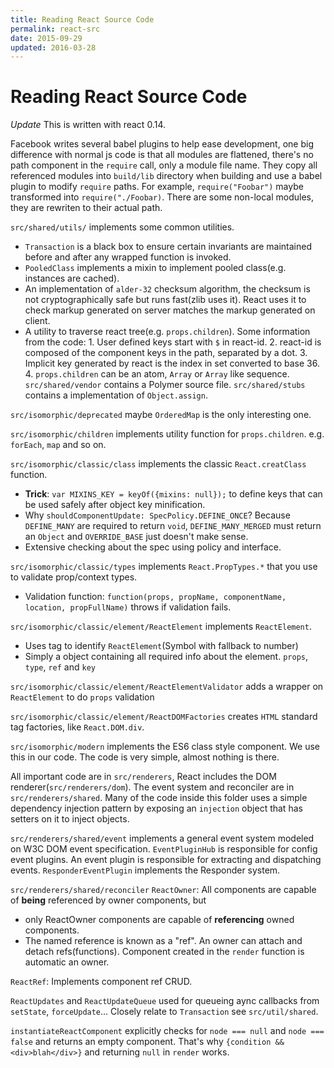 ```yaml
---
title: Reading React Source Code
permalink: react-src
date: 2015-09-29
updated: 2016-03-28
---
```


# Reading React Source Code

*Update* This is written with react 0.14.

Facebook writes several babel plugins to help ease development, one big difference
with normal js code is that all modules are flattened, there's no path component
in the `require` call, only a module file name. They copy all referenced modules
into `build/lib` directory when building and use a babel plugin to modify `require`
paths. For example, `require("Foobar")` maybe transformed into `require("./Foobar)`.
There are some non-local modules, they are rewriten to their actual path.

`src/shared/utils/` implements some common utilities.
- `Transaction` is  a black box to ensure certain invariants are maintained before
and after any wrapped function is invoked.
- `PooledClass` implements a mixin to implement pooled class(e.g. instances are cached).
- An implementation of `alder-32` checksum algorithm, the checksum is not
cryptographically safe but runs fast(zlib uses it). React uses it to check markup
generated on server matches the markup generated on client.
- A utility to traverse react tree(e.g. `props.children`). Some information from
the code:
		1. User defined keys start with `$` in react-id.
		2. react-id is composed of the component keys in the path, separated by a dot.
		3. Implicit key generated by react is the index in set converted to base 36.
		4. `props.children` can be an atom, `Array` or `Array` like sequence.
`src/shared/vendor` contains a Polymer source file.
`src/shared/stubs` contains a implementation of `Object.assign`.

`src/isomorphic/deprecated` maybe `OrderedMap` is the only interesting one.

`src/isomorphic/children` implements utility function for `props.children`. e.g.
`forEach`, `map` and so on.

`src/isomorphic/classic/class` implements the classic `React.creatClass` function.
- **Trick**: `var MIXINS_KEY = keyOf({mixins: null});` to define keys that can be
used safely after object key minification.
- Why `shouldComponentUpdate: SpecPolicy.DEFINE_ONCE`? Because `DEFINE_MANY` are
required to return `void`, `DEFINE_MANY_MERGED` must return an `Object` and
`OVERRIDE_BASE` just doesn't make sense.
- Extensive checking about the spec using policy and interface.

`src/isomorphic/classic/types` implements `React.PropTypes.*` that you use to
validate prop/context types.
- Validation function: `function(props, propName, componentName, location, propFullName)`
throws if validation fails.

`src/isomorphic/classic/element/ReactElement` implements `ReactElement`.
- Uses tag to identify `ReactElement`(Symbol with fallback to number)
- Simply a object containing all required info about the element. `props`, `type`,
`ref` and `key`

`src/isomorphic/classic/element/ReactElementValidator` adds a wrapper on `ReactElement`
to do `props` validation

`src/isomorphic/classic/element/ReactDOMFactories` creates `HTML` standard tag
factories, like `React.DOM.div`.

`src/isomorphic/modern` implements the ES6 class style component. We use this in
our code. The code is very simple, almost nothing is there.

All important code are in `src/renderers`, React includes the DOM
renderer(`src/renderers/dom`). The event system and reconciler are in
`src/renderers/shared`. Many of the code inside this folder uses a simple dependency
injection pattern by exposing an `injection` object that has setters on it to
inject objects.

`src/renderers/shared/event` implements a general event system modeled on W3C DOM
event specification. `EventPluginHub` is responsible for config event plugins.
An event plugin is responsible for extracting and dispatching events.
`ResponderEventPlugin` implements the Responder system.

`src/renderers/shared/reconciler`
`ReactOwner`: All components are capable of **being** referenced by owner components, but
 * only ReactOwner components are capable of **referencing** owned components.
 * The named reference is known as a "ref".
An owner can attach and detach refs(functions). Component created in the `render`
function is automatic an owner.

`ReactRef`: Implements component ref CRUD.

`ReactUpdates` and `ReactUpdateQueue` used for queueing aync callbacks from
`setState`, `forceUpdate`... Closely relate to `Transaction` see `src/util/shared`.

`instantiateReactComponent` explicitly checks for `node === null` and `node === false`
and returns an empty component. That's why `{condition && <div>blah</div>}` and
returning `null` in `render` works.
